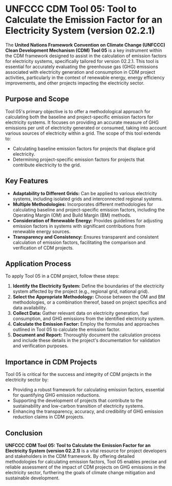 # UNFCCC CDM Tool 05: Tool to Calculate the Emission Factor for an Electricity System (version 02.2.1)

The **United Nations Framework Convention on Climate Change (UNFCCC) Clean Development Mechanism (CDM) Tool 05** is a key instrument within the CDM framework designed to assist in the calculation of emission factors for electricity systems, specifically tailored for version 02.2.1. This tool is essential for accurately evaluating the greenhouse gas (GHG) emissions associated with electricity generation and consumption in CDM project activities, particularly in the context of renewable energy, energy efficiency improvements, and other projects impacting the electricity sector.

## Purpose and Scope

Tool 05's primary objective is to offer a methodological approach for calculating both the baseline and project-specific emission factors for electricity systems. It focuses on providing an accurate measure of GHG emissions per unit of electricity generated or consumed, taking into account various sources of electricity within a grid. The scope of this tool extends to:

- Calculating baseline emission factors for projects that displace grid electricity.
- Determining project-specific emission factors for projects that contribute electricity to the grid.

## Key Features

- **Adaptability to Different Grids:** Can be applied to various electricity systems, including isolated grids and interconnected regional systems.
- **Multiple Methodologies:** Incorporates different methodologies for calculating baseline and project-specific emission factors, including the Operating Margin (OM) and Build Margin (BM) methods.
- **Consideration of Renewable Energy:** Provides guidelines for adjusting emission factors in systems with significant contributions from renewable energy sources.
- **Transparency and Consistency:** Ensures transparent and consistent calculation of emission factors, facilitating the comparison and verification of CDM projects.

## Application Process

To apply Tool 05 in a CDM project, follow these steps:

1. **Identify the Electricity System:** Define the boundaries of the electricity system affected by the project (e.g., regional grid, national grid).
2. **Select the Appropriate Methodology:** Choose between the OM and BM methodologies, or a combination thereof, based on project specifics and data availability.
3. **Collect Data:** Gather relevant data on electricity generation, fuel consumption, and GHG emissions from the identified electricity system.
4. **Calculate the Emission Factor:** Employ the formulas and approaches outlined in Tool 05 to calculate the emission factor.
5. **Document and Report:** Thoroughly document the calculation process and include these details in the project's documentation for validation and verification purposes.

## Importance in CDM Projects

Tool 05 is critical for the success and integrity of CDM projects in the electricity sector by:

- Providing a robust framework for calculating emission factors, essential for quantifying GHG emission reductions.
- Supporting the development of projects that contribute to the sustainability and low-carbon transition of electricity systems.
- Enhancing the transparency, accuracy, and credibility of GHG emission reduction claims in CDM projects.

## Conclusion

**UNFCCC CDM Tool 05: Tool to Calculate the Emission Factor for an Electricity System (version 02.2.1)** is a vital resource for project developers and stakeholders in the CDM framework. By offering detailed methodologies for calculating emission factors, Tool 05 enables precise and reliable assessment of the impact of CDM projects on GHG emissions in the electricity sector, furthering the goals of climate change mitigation and sustainable development.
